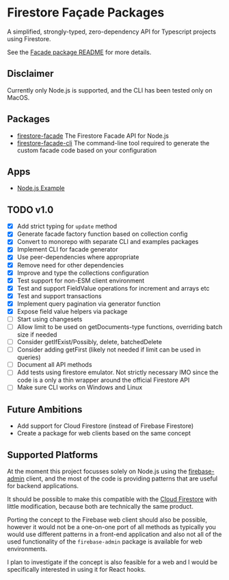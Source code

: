 # Firestore Façade Packages

A simplified, strongly-typed, zero-dependency API for Typescript projects using
Firestore.

See the [Facade package README](./packages/facade/README.md) for more details.

## Disclaimer

Currently only Node.js is supported, and the CLI has been tested only on MacOS.

## Packages

- [firestore-facade](./packages/facade/README.md) The Firestore Facade API for
  Node.js
- [firestore-facade-cli](./packages/cli/README.md) The command-line tool
  required to generate the custom facade code based on your configuration

## Apps

- [Node.js Example](./apps/example-nodejs/README.md)

## TODO v1.0

- [x] Add strict typing for `update` method
- [x] Generate facade factory function based on collection config
- [x] Convert to monorepo with separate CLI and examples packages
- [x] Implement CLI for facade generator
- [x] Use peer-dependencies where appropriate
- [x] Remove need for other dependencies
- [x] Improve and type the collections configuration
- [x] Test support for non-ESM client environment
- [x] Test and support FieldValue operations for increment and arrays etc
- [x] Test and support transactions
- [x] Implement query pagination via generator function
- [x] Expose field value helpers via package
- [ ] Start using changesets
- [ ] Allow limit to be used on getDocuments-type functions, overriding batch
      size if needed
- [ ] Consider getIfExist/Possibly, delete, batchedDelete
- [ ] Consider adding getFirst (likely not needed if limit can be used in
      queries)
- [ ] Document all API methods
- [ ] Add tests using firestore emulator. Not strictly necessary IMO since the
      code is a only a thin wrapper around the official Firestore API
- [ ] Make sure CLI works on Windows and Linux

## Future Ambitions

- Add support for Cloud Firestore (instead of Firebase Firestore)
- Create a package for web clients based on the same concept

## Supported Platforms

At the moment this project focusses solely on Node.js using the
[firebase-admin](https://github.com/firebase/firebase-admin-node) client, and
the most of the code is providing patterns that are useful for backend
applications.

It should be possible to make this compatible with the [Cloud
Firestore](https://github.com/googleapis/nodejs-firestore) with little
modification, because both are technically the same product.

Porting the concept to the Firebase web client should also be possible, however
it would not be a one-on-one port of all methods as typically you would use
different patterns in a front-end application and also not all of the used
functionality of the `firebase-admin` package is available for web environments.

I plan to investigate if the concept is also feasible for a web and I would be
specifically interested in using it for React hooks.
